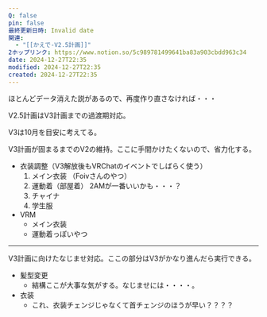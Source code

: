 ```yaml
---
Q: false
pin: false
最終更新日時: Invalid date
関連:
  - "[[かえで-V2.5計画]]"
2ホップリンク: https://www.notion.so/5c989781499641ba83a903cbdd963c34
date: 2024-12-27T22:35
modified: 2024-12-27T22:35
created: 2024-12-27T22:35
---
```

ほとんどデータ消えた説があるので、再度作り直さなければ・・・

  

V2.5計画はV3計画までの過渡期対応。

V3は10月を目安に考えてる。

  

  

V3計画が固まるまでのV2の維持。ここに手間かけたくないので、省力化する。

- 衣装調整（V3解放後もVRChatのイベントでしばらく使う）
    1. メイン衣装 （Foivさんのやつ）
    2. 運動着（部屋着） 2AMが一番いいかも・・・？
    3. チャイナ
    4. 学生服
- VRM
    - メイン衣装
    - 運動着っぽいやつ

  

  

---

V3計画に向けたなじませ対応。ここの部分はV3がかなり進んだら実行できる。

- 髪型変更
    - 結構ここが大事な気がする。なじませには・・・・。
- 衣装
    - これ、衣装チェンジじゃなくて首チェンジのほうが早い？？？？